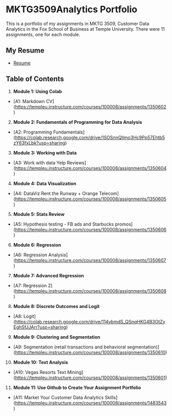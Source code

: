 # MKTG3509Analytics Portfolio
This is a portfolio of my assignments in MKTG 3509, Customer Data Analytics in the Fox School of Business at Temple University. There were 11 assignments, one for each module.

## My Resume
- [Resume](https://colab.research.google.com/drive/1zLl_AYV2SK8lWT3pP_MI5mIOSONJpvCx?usp=sharing)

## Table of Contents
1. **Module 1: Using Colab**
- [A1: Markdown CV] (https://templeu.instructure.com/courses/100008/assignments/1350602)
2. **Module 2: Fundamentals of Programming for Data Analysis**
- [A2: Programming Fundamentals] (https://colab.research.google.com/drive/1SOSnnQllmo3Hc9Pp57Ehtb5zY63fxLbk?usp=sharing)
3. **Module 3: Working with Data**
- [A3: Work with data Yelp Reviews] (https://templeu.instructure.com/courses/100008/assignments/1350604)
4. **Module 4: Data Visualization**
- [A4: DataViz Rent the Runway + Orange Telecom] (https://templeu.instructure.com/courses/100008/assignments/1350605)
5. **Module 5: Stats Review**
- [A5: Hypothesis testing - FB ads and Starbucks promos] (https://templeu.instructure.com/courses/100008/assignments/1350606)
6. **Module 6: Regression**
- [A6: Regression Analysis] (https://templeu.instructure.com/courses/100008/assignments/1350607)
7. **Module 7: Advanced Regression**
- [A7: Regression 2] (https://templeu.instructure.com/courses/100008/assignments/1350608)
8. **Module 8: Discrete Outcomes and Logit**
- [A8: Logit] (https://colab.research.google.com/drive/114ybmdS_QSnqHKG4B3OtZyEghSfJJArr?usp=sharing)
9. **Module 9: Clustering and Segmentation**
- [A9: Segmentation (retail transactions and behavioral segmentation)] (https://templeu.instructure.com/courses/100008/assignments/1350610)
10. **Module 10: Text Analysis**
- [A10: Vegas Resorts Text Mining] (https://templeu.instructure.com/courses/100008/assignments/1350601)
11. **Module 11: Use Github to Create Your Assignment Portfolio**
- [A11: Market Your Customer Data Analytics Skills] (https://templeu.instructure.com/courses/100008/assignments/1483543)
